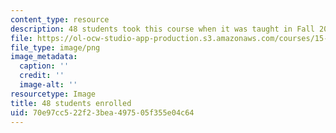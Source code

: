```yaml
---
content_type: resource
description: 48 students took this course when it was taught in Fall 2015.
file: https://ol-ocw-studio-app-production.s3.amazonaws.com/courses/15-269-leadership-stories-literature-ethics-and-authority-fall-2015/70e97cc522f23bea497505f355e04c64_48.png
file_type: image/png
image_metadata:
  caption: ''
  credit: ''
  image-alt: ''
resourcetype: Image
title: 48 students enrolled
uid: 70e97cc5-22f2-3bea-4975-05f355e04c64
---
```

